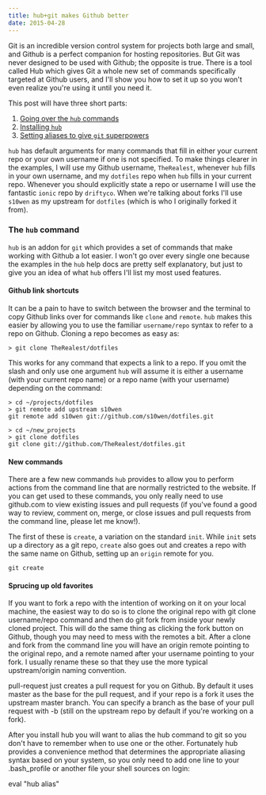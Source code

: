 ```yaml
---
title: hub+git makes Github better
date: 2015-04-28
---
```

<p class="intro"><span class="dropcap">G</span>it is an incredible version control system for projects both large and small, and Github is a perfect companion for hosting repositories. But Git was never designed to be used with Github; the opposite is true. There is a tool called Hub which gives Git a whole new set of commands specifically targeted at Github users, and I'll show you how to set it up so you won't even realize you're using it until you need it.</p>

This post will have three short parts:

  1. [Going over the `hub` commands](#the-hub-command)
  2. [Installing `hub`](#)
  3. [Setting aliases to give `git` superpowers](#)

<p class="note"><code>hub</code> has default arguments for many commands that fill in either your current repo or your own username if one is not specified. To make things clearer in the examples, I will use my Github username, <code>TheRealest</code>, whenever <code>hub</code> fills in your own username, and my <code>dotfiles</code> repo when <code>hub</code> fills in your current repo. Whenever you should explicitly state a repo or username I will use the fantastic <code>ionic</code> repo by <code>driftyco</code>. When we're talking about forks I'll use <code>s10wen</code> as my upstream for <code>dotfiles</code> (which is who I originally forked it from).</p>

### The `hub` command
`hub` is an addon for `git` which provides a set of commands that make working with Github a lot easier. I won't go over every single one because the examples in the `hub` help docs are pretty self explanatory, but just to give you an idea of what `hub` offers I'll list my most used features.

#### Github link shortcuts

It can be a pain to have to switch between the browser and the terminal to copy Github links over for commands like `clone` and `remote`. `hub` makes this easier by allowing you to use the familiar `username/repo` syntax to refer to a repo on Github. Cloning a repo becomes as easy as:

```console
> git clone TheRealest/dotfiles
```

This works for any command that expects a link to a repo. If you omit the slash and only use one argument `hub` will assume it is either a username (with your current repo name) or a repo name (with your username) depending on the command:

```console
> cd ~/projects/dotfiles
> git remote add upstream s10wen
git remote add s10wen git://github.com/s10wen/dotfiles.git

> cd ~/new_projects
> git clone dotfiles
git clone git://github.com/TheRealest/dotfiles.git
```

#### New commands

There are a few new commands `hub` provides to allow you to perform actions from the command line that are normally restricted to the website. If you can get used to these commands, you only really need to use github.com to view existing issues and pull requests (if you've found a good way to review, comment on, merge, or close issues and pull requests from the command line, please let me know!).

The first of these is `create`, a variation on the standard `init`. While `init` sets up a directory as a git repo, `create` also goes out and creates a repo with the same name on Github, setting up an `origin` remote for you.

```console
git create
```

#### Sprucing up old favorites

If you want to fork a repo with the intention of working on it on your local machine, the easiest way to do so is to clone the original repo with git clone username/repo command and then do git fork from inside your newly cloned project. This will do the same thing as clicking the fork button on Github, though you may need to mess with the remotes a bit. After a clone and fork from the command line you will have an origin remote pointing to the original repo, and a remote named after your username pointing to your fork. I usually rename these so that they use the more typical upstream/origin naming convention.

pull-request just creates a pull request for you on Github. By default it uses master as the base for the pull request, and if your repo is a fork it uses the upstream master branch. You can specify a branch as the base of your pull request with -b (still on the upstream repo by default if you're working on a fork).

After you install hub you will want to alias the hub command to git so you don't have to remember when to use one or the other. Fortunately hub provides a convenience method that determines the appropriate aliasing syntax based on your system, so you only need to add one line to your .bash_profile or another file your shell sources on login:

eval "hub alias"